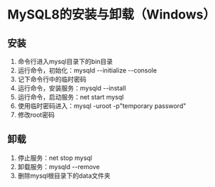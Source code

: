 # MySQL8的安装与卸载（Windows）

## 安装
1. 命令行进入mysql目录下的bin目录
2. 运行命令，初始化：mysqld --initialize --console
3. 记下命令行中的临时密码
4. 运行命令，安装服务：mysqld --install
5. 运行命令，启动服务：net start mysql
6. 使用临时密码进入：mysql -uroot -p"temporary password"
7. 修改root密码

## 卸载
1. 停止服务：net stop mysql
2. 卸载服务：mysqld --remove
3. 删除mysql根目录下的data文件夹